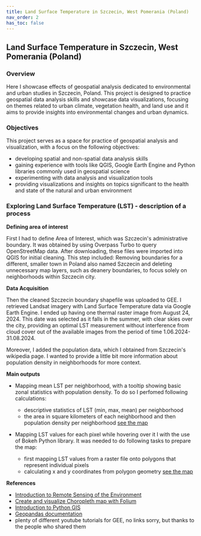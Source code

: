 ```yaml
---
title: Land Surface Temperature in Szczecin, West Pomerania (Poland)
nav_order: 2
has_toc: false
---
```


## Land Surface Temperature in Szczecin, West Pomerania (Poland)

### Overview
Here I showcase effects of geospatial analysis dedicated to environmental and urban studies in Szczecin, Poland. This project is designed to practice geospatial data analysis skills and showcase data visualizations, focusing on themes related to urban climate, vegetation health, and land use and it aims to provide insights into environmental changes and urban dynamics.

### Objectives

This project serves as a space for practice of geospatial analysis and visualization, with a focus on the following objectives:
- developing spatial and non-spatial data analysis skills
- gaining experience with tools like QGIS, Google Earth Engine and Python libraries commonly used in geospatial science
- experimenting with data analysis and visualization tools
- providing visualizations and insights on topics significant to the health and state of the natural and urban environment

### Exploring Land Surface Temperature (LST) - description of a process


**Defining area of interest**

First I had to define Area of Interest, which was Szczecin's administrative boundary. It was obtained by using Overpass Turbo to query OpenStreetMap data. After downloading, these files were imported into QGIS for initial cleaning. This step included: Removing boundaries for a different, smaller town in Poland also named Szczecin and deleting unnecessary map layers, such as deanery boundaries, to focus solely on neighborhoods within Szczecin city.

**Data Acquisition**

Then the cleaned Szczecin boundary shapefile was uploaded to GEE. I retrieved Landsat imagery with Land Surface Temperature data via Google Earth Engine. I ended up having one thermal raster image from August 24, 2024. This date was selected as it falls in the summer, with clear skies over the city, providing an optimal LST measurement without interference from cloud cover out of the available images from the period of time 1.06.2024-31.08.2024.

Moreover, I added the population data, which I obtained from Szczecin's wikipedia page. I wanted to provide a little bit more information about population density in neighborhoods for more context. 

**Main outputs**

- Mapping mean LST per neighborhood, with a tooltip showing basic zonal statistics with population density. To do so I perfomed following calculations:
	- descriptive statistics of LST (min, max, mean) per neighborhood
	- the area in square kilometers of each neighborhood and then population density per neighborhood
[see the map](https://maia-tr.github.io/portfolio/lst/zonal_stats_map.html)

- Mapping LST values for each pixel while hovering over it I with the use of Bokeh Python library. It was needed to do following tasks to prepare the map:
	- first mapping LST values from a raster file onto polygons that represent individual pixels
	- calculating x and y coordinates from polygon geometry
[see the map](https://maia-tr.github.io/portfolio/lst/interactive_bokeh_plot.html)

**References**

- [Introduction to Remote Sensing of the Environment](https://github.com/geospatialeco/GEARS/blob/master/Intro_RS_Lab3.md)
- [Create and visualize Choropleth map with Folium](https://medium.com/analytics-vidhya/create-and-visualize-choropleth-map-with-folium-269d3fd12fa0)
- [Introduction to Python GIS](https://automating-gis-processes.github.io/CSC18/index.html)
- [Geopandas documentation](https://geopandas.org/en/stable/index.html)
- plenty of different youtube tutorials for GEE, no links sorry, but thanks to the people who shared them

